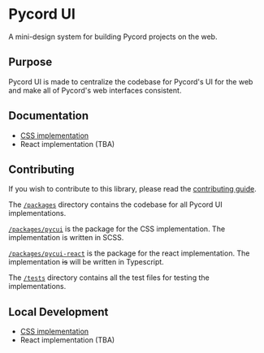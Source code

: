 # Pycord UI
A mini-design system for building Pycord projects on the web.

## Purpose
Pycord UI is made to centralize the codebase for Pycord's UI for the web and make all of Pycord's web interfaces
consistent.

## Documentation
- [CSS implementation](docs/pycui/index.md)
- React implementation (TBA)

## Contributing
If you wish to contribute to this library, please read the [contributing guide](.github/CONTRIBUTING.md).

The [`/packages`](/packages) directory contains the codebase for all Pycord UI implementations.

[`/packages/pycui`](/packages/pycui) is the package for the CSS implementation. The implementation is written in SCSS.

[`/packages/pycui-react`](/packages/pycui-react) is the package for the react implementation. The implementation ~~is~~ will be written in Typescript.

The [`/tests`](/tests) directory contains all the test files for testing the implementations.

## Local Development
- [CSS implementation](docs/pycui/developing.md)
- React implementation (TBA)